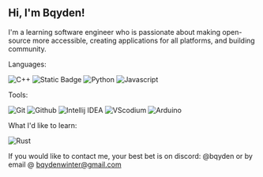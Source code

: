 ## Hi, I'm Bqyden!
I'm a learning software engineer who is passionate about making open-source more accessible, creating applications for all platforms, and building community. 

Languages:

![C++](https://img.shields.io/badge/C++-03254c?style=for-the-badge&logo=cplusplus&logoColor=white)
![Static Badge](https://img.shields.io/badge/Kotlin-7f52ff?style=for-the-badge&logo=Kotlin&logoColor=white)
![Python](https://img.shields.io/badge/-Python-ffba01?style=for-the-badge&logo=python&logoColor=white)
![Javascript](https://img.shields.io/badge/Javascript-339966?style=for-the-badge&logo=javascript&logoColor=white)

Tools:

![Git](https://img.shields.io/badge/Git-orange?style=for-the-badge&logo=Git&logoColor=white)
![Github](https://img.shields.io/badge/Github-gray?style=for-the-badge&logo=Github&logoColor=white)
![Intellij IDEA](https://img.shields.io/badge/Intellij-ff0066?style=for-the-badge&logo=IntelliJ-IDEA&logoColor=white)
![VScodium](https://img.shields.io/badge/VScodium-0084e0?style=for-the-badge&logo=visualstudiocode&logoColor=white)
![Arduino](https://img.shields.io/badge/Arduino-00878F?style=for-the-badge&logo=arduino&logoColor=white)

What I'd like to learn:

![Rust](https://img.shields.io/badge/Rust-b7410e?style=for-the-badge&logo=rust&logoColor=white)

If you would like to contact me, your best bet is on discord: @bqyden or by email @ bqydenwinter@gmail.com
